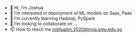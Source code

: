- 👋 Hi, I’m Joshua
- 👀 I’m interested in depolyment of ML models on Saas, Paas  
- 🌱 I’m currently learning Hadoop, PySpark
- 💞️ I’m looking to collaborate on ...
- 📫 How to reach me joshualim.2020@msa.smu.edu.sg

<!---
limz1986/limz1986 is a ✨ special ✨ repository because its `README.md` (this file) appears on your GitHub profile.
You can click the Preview link to take a look at your changes.
--->
